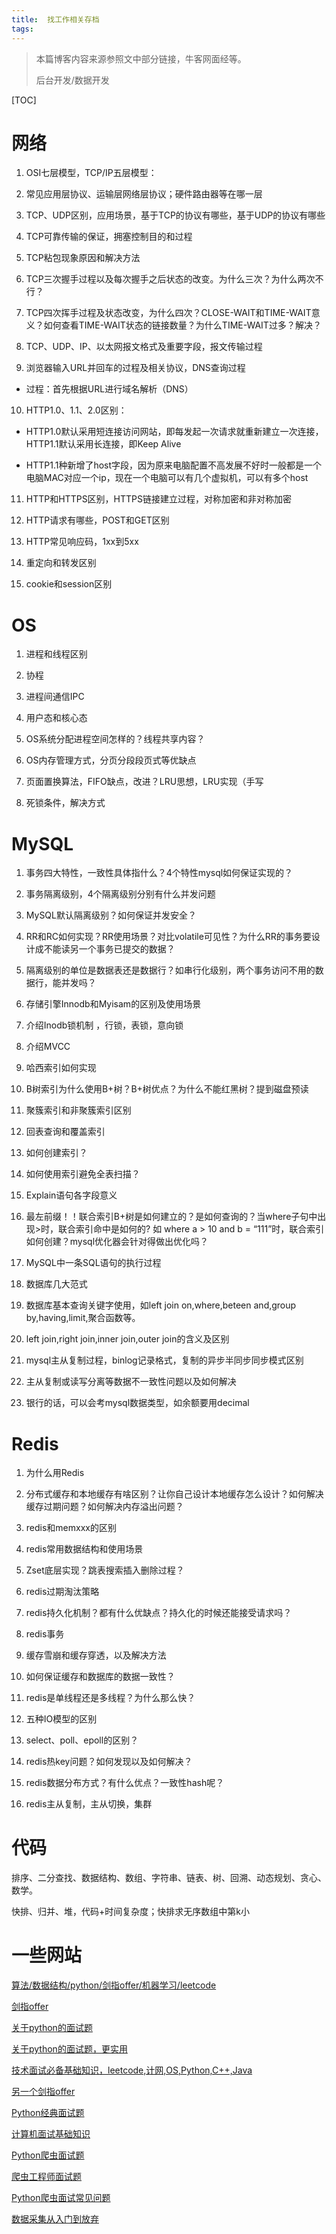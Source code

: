 ```yaml
---
title:	找工作相关存档
tags:	
---
```


> 本篇博客内容来源参照文中部分链接，牛客网面经等。
> 
> 后台开发/数据开发

[TOC]

# 网络

1. OSI七层模型，TCP/IP五层模型：

2. 常见应用层协议、运输层网络层协议；硬件路由器等在哪一层

3. TCP、UDP区别，应用场景，基于TCP的协议有哪些，基于UDP的协议有哪些

4. TCP可靠传输的保证，拥塞控制目的和过程

5. TCP粘包现象原因和解决方法

6. TCP三次握手过程以及每次握手之后状态的改变。为什么三次？为什么两次不行？

7. TCP四次挥手过程及状态改变，为什么四次？CLOSE-WAIT和TIME-WAIT意义？如何查看TIME-WAIT状态的链接数量？为什么TIME-WAIT过多？解决？

8. TCP、UDP、IP、以太网报文格式及重要字段，报文传输过程

9. 浏览器输入URL并回车的过程及相关协议，DNS查询过程

- 过程：首先根据URL进行域名解析（DNS）

10. HTTP1.0、1.1、2.0区别：

- HTTP1.0默认采用短连接访问网站，即每发起一次请求就重新建立一次连接，HTTP1.1默认采用长连接，即Keep Alive

- HTTP1.1种新增了host字段，因为原来电脑配置不高发展不好时一般都是一个电脑MAC对应一个ip，现在一个电脑可以有几个虚拟机，可以有多个host


11. HTTP和HTTPS区别，HTTPS链接建立过程，对称加密和非对称加密

12. HTTP请求有哪些，POST和GET区别

13. HTTP常见响应码，1xx到5xx

14. 重定向和转发区别

15. cookie和session区别

# OS

1. 进程和线程区别

2. 协程

3. 进程间通信IPC

4. 用户态和核心态

5. OS系统分配进程空间怎样的？线程共享内容？

6. OS内存管理方式，分页分段段页式等优缺点

7. 页面置换算法，FIFO缺点，改进？LRU思想，LRU实现（手写

8. 死锁条件，解决方式

# MySQL

1. 事务四大特性，一致性具体指什么？4个特性mysql如何保证实现的？

2. 事务隔离级别，4个隔离级别分别有什么并发问题

3. MySQL默认隔离级别？如何保证并发安全？

4. RR和RC如何实现？RR使用场景？对比volatile可见性？为什么RR的事务要设计成不能读另一个事务已提交的数据？

5. 隔离级别的单位是数据表还是数据行？如串行化级别，两个事务访问不用的数据行，能并发吗？

6. 存储引擎Innodb和Myisam的区别及使用场景

7. 介绍Inodb锁机制 ，行锁，表锁，意向锁

8. 介绍MVCC 

9. 哈西索引如何实现

10. B树索引为什么使用B+树？B+树优点？为什么不能红黑树？提到磁盘预读

11. 聚簇索引和非聚簇索引区别

12. 回表查询和覆盖索引

13. 如何创建索引？

14. 如何使用索引避免全表扫描？

15. Explain语句各字段意义

16. 最左前缀！！联合索引B+树是如何建立的？是如何查询的？当where子句中出现>时，联合索引命中是如何的? 如 where a > 10 and b = “111”时，联合索引如何创建？mysql优化器会针对得做出优化吗？

17. MySQL中一条SQL语句的执行过程

18. 数据库几大范式

19. 数据库基本查询关键字使用，如left join on,where,beteen and,group by,having,limit,聚合函数等。

20. left join,right join,inner join,outer join的含义及区别

21. mysql主从复制过程，binlog记录格式，复制的异步半同步同步模式区别

22. 主从复制或读写分离等数据不一致性问题以及如何解决

23. 银行的话，可以会考mysql数据类型，如余额要用decimal

# Redis

1. 为什么用Redis

2. 分布式缓存和本地缓存有啥区别？让你自己设计本地缓存怎么设计？如何解决缓存过期问题？如何解决内存溢出问题？


3. redis和memxxx的区别

4. redis常用数据结构和使用场景

5. Zset底层实现？跳表搜索插入删除过程？

6. redis过期淘汰策略

7. redis持久化机制？都有什么优缺点？持久化的时候还能接受请求吗？

8. redis事务

9. 缓存雪崩和缓存穿透，以及解决方法

10. 如何保证缓存和数据库的数据一致性？

11. redis是单线程还是多线程？为什么那么快？

12. 五种IO模型的区别

13. select、poll、epoll的区别？

14. redis热key问题？如何发现以及如何解决？

15. redis数据分布方式？有什么优点？一致性hash呢？

16. redis主从复制，主从切换，集群

# 代码

排序、二分查找、数据结构、数组、字符串、链表、树、回溯、动态规划、贪心、数学。

快排、归并、堆，代码+时间复杂度；快排求无序数组中第k小

# 一些网站

[算法/数据结构/python/剑指offer/机器学习/leetcode](https://github.com/Jack-Lee-Hiter/AlgorithmsByPython)

[剑指offer](https://github.com/gatieme/CodingInterviews)

[关于python的面试题](https://github.com/taizilongxu/interview_python)

[关于python的面试题，更实用](https://github.com/kenwoodjw/python_interview_question)

[技术面试必备基础知识，leetcode,计网,OS,Python,C++,Java ](https://github.com/CyC2018/CS-Notes)

[另一个剑指offer](https://github.com/CyC2018/CS-Notes/blob/master/notes/%E5%89%91%E6%8C%87%20Offer%20%E9%A2%98%E8%A7%A3%20-%20%E7%9B%AE%E5%BD%95.md)

[Python经典面试题](https://github.com/revotu/python-interviews)

[计算机面试基础知识](https://github.com/wolverinn/Waking-Up)

[Python爬虫面试题](https://shimo.im/docs/iyZrc3fLimghmrNB/read)

[爬虫工程师面试题](https://github.com/asyncspider/spiderexam)

[Python爬虫面试常见问题](https://shimo.im/docs/iyZrc3fLimghmrNB/read)

[数据采集从入门到放弃](https://zhangslob.github.io/docs/)